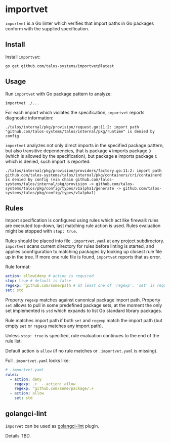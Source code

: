 # importvet

`importvet` is a Go linter which verifies that import paths in Go packages conform with the supplied specification.

## Install

Install `importvet`:

    go get github.com/talos-systems/importvet@latest

## Usage

Run `importvet` with Go package pattern to analyze:

    importvet ./...

For each import which violates the specification, `importvet` reports diagnostic information:

    ./talos/internal/pkg/provision/request.go:11:2: import path "github.com/talos-systems/talos/internal/pkg/runtime" is denied by config

`importvet` analyzes not only direct imports in the specified package pattern, but also transitive dependencies, that is package `A` imports package `B` (which is allowed by the specification),
but package `B` imports package `C` which is denied, such import is reported:

    ./talos/internal/pkg/provision/providers/factory.go:11:2: import path github.com/talos-systems/talos/internal/pkg/containers/cri/containerd is denied by config (via chain github.com/talos-systems/talos/internal/pkg/provision -> github.com/talos-systems/talos/pkg/config/types/v1alpha1/generate -> github.com/talos-systems/talos/pkg/config/types/v1alpha1)

## Rules

Import specification is configured using rules which act like firewall: rules are executed top-down,
last matching rule action is used. Rules evaluation might be stopped with `stop: true`.

Rules should be placed into file `.importvet.yaml` at any project subdirectory. `importvet` scans
current directory for rules before linting is started, and applies coonfiguration to matching
packages by looking up closest rule file up in the tree. If more one rule file is found,
`importvet` reports that as error.

Rule format:

```yaml
action: allow|deny # action is required
stop: true # default is false
regexp: ^github.com/some/path # at least one of 'regexp', 'set' is required
set: std
```

Property `regexp` matches against canonical package import path. Property `set` allows to pull in
some predefined package sets, at the moment the only set implemented is `std` which expands to list
Go standard library packages.

Rule matches import path if both `set` and `regexp` match the import path (but empty `set` or
`regexp` matches any import path).

Unless `stop: true` is specified, rule evaluation continues to the end of the rule list.

Default action is `allow` (if no rule matches or `.importvet.yaml` is missing).

Full `.importvet.yaml` looks like:

```yaml
# .importvet.yaml
rules:
  - action: deny
    regexp: .+  - action: allow
    regexp: ^github.com/some/package/.+
  - action: allow
    set: std
```

## golangci-lint

`imporvet` can be used as [golangci-lint](https://github.com/golangci/golangci-lint) plugin.

Details TBD.
